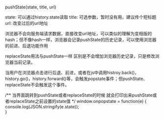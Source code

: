 pushState(state, title, url)

state: 可以通过history.state读取
title: 可选参数，暂时没有用，建议传个短标题
url: 改变过后的url地址

浏览器不会向服务端请求数据，直接改变url地址，可以类似的理解为变相版的hash；但不像hash一样，浏览器会记录pushState的历史记录，可以使用浏览器的前进、后退功能作用

replaceState用法与pushState一样 区别是不会增加浏览器历史记录，只是修改浏览器当前记录。


当用户在浏览器点击进行后退、前进，或者在js中调用histroy.back()，history.go()，history.forward()等，会触发popstate事件；但pushState、replaceState不会触发这个事件。

 /** 当界面跳转到pushState或者replaceState的时候 就会打印出来pushState或者replaceState之前设置的state值 */
window.onpopstate = function(e) {
  console.log(JSON.stringify(e.state));     
}


